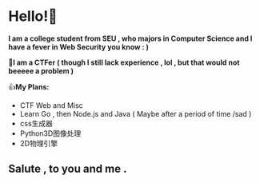 # Hello!🥰

**I am a college student from SEU , who majors in Computer Science and I have a fever in Web Security you know : )**

📌**I am a CTFer ( though I still lack experience , lol , but that would not beeeee a problem )**

👍**My Plans:**
* CTF Web and Misc
* Learn Go , then Node.js and Java ( Maybe after a period of time /sad )
* css生成器
* Python3D图像处理
* 2D物理引擎

## Salute , to you and me .
